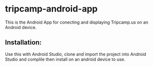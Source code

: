 # tripcamp-android-app

This is the Android App for conecting and displaying Tripcamp.us on an Android device.

## Installation:
 Use this with Android Studio, clone and import the project into Android Studio and complile then install on an android device to use.
